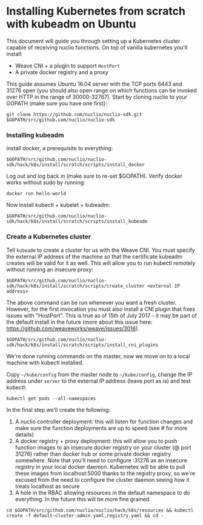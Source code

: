 # Installing Kubernetes from scratch with kubeadm on Ubuntu

This document will guide you through setting up a Kubernetes cluster capable of receiving nuclio functions. On top of vanilla kubernetes you'll install:
* Weave CNI + a plugin to support `HostPort`
* A private docker registry and a proxy

This guide assumes Ubuntu 16.04 server with the TCP ports 6443 and 31276 open (you should also open range on which functions can be invoked over HTTP in the range of 30000-32767). Start by cloning nuclio to your GOPATH (make sure you have one first):

```
git clone https://github.com/nuclio/nuclio-sdk.git $GOPATH/src/github.com/nuclio/nuclio-sdk
```

### Installing kubeadm

Install docker, a prerequisite to everything:
```
$GOPATH/src/github.com/nuclio/nuclio-sdk/hack/k8s/install/scratch/scripts/install_docker
```

Log out and log back in (make sure to re-set $GOPATH). Verify docker works without sudo by running:
```
docker run hello-world
```

Now install kubectl + kubelet + kubeadm:
```
$GOPATH/src/github.com/nuclio/nuclio-sdk/hack/k8s/install/scratch/scripts/install_kubeadm
```

### Create a Kubernetes cluster

Tell `kubeadm` to create a cluster for us with the Weave CNI. You must specify the external IP address of the machine so that the certificate kubeadm creates will be valid for it as well. This will allow you to run kubectl remotely without running an insecure proxy:
```
$GOPATH/src/github.com/nuclio/nuclio-sdk/hack/k8s/install/scratch/scripts/create_cluster <external IP address>
```

The above command can be run whenever you want a fresh cluster. However, for the first invocation you must also install a CNI plugin that fixes issues with "HostPort". This is true as of 15th of July 2017 - it may be part of the default install in the future (more about this issue here: https://github.com/weaveworks/weave/issues/3016).

```
$GOPATH/src/github.com/nuclio/nuclio-sdk/hack/k8s/install/scratch/scripts/install_cni_plugins
```

We're done running commands on the master, now we move on to a local machine with kubectl installed.

Copy `~/kube/config` from the master node to `~/kube/config`, change the IP address under `server` to the external IP address (leave port as is) and test kubectl:

```
kubectl get pods --all-namespaces
```

In the final step we'll create the following:
1. A nuclio controller deployment: this will listen for function changes and make sure the function deployments are up to speed (see # for more details)
2. A docker registry + proxy deployment: this will allow you to push function images to an insecure docker registry on your cluster (@ port 31276) rather than docker hub or some private docker registry somewhere. Note that you'll need to configure <cluster IP>:31276 as an insecure registry in your local docker daemon. Kubernetes will be able to pull these images from localhost:5000 thanks to the registry proxy, so we're excused from the need to configure the cluster daemon seeing how it treats localhost as secure
3. A hole in the RBAC allowing resources in the default namespace to do everything. In the future this will be more fine grained

```
cd $GOPATH/src/github.com/nuclio/nuclio/hack/k8s/resources && kubectl create -f default-cluster-admin.yaml,registry.yaml && cd -
```
